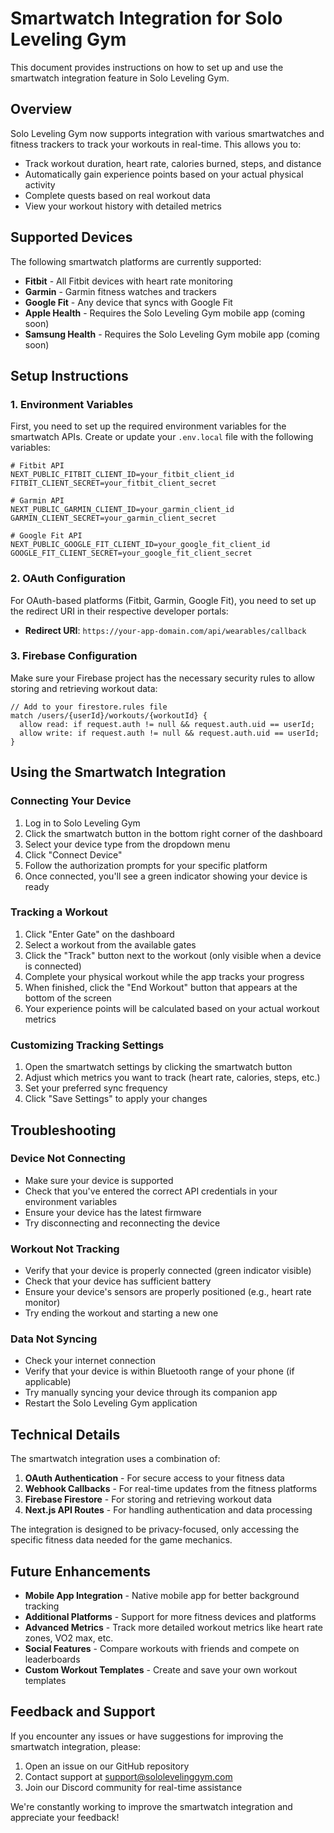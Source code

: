 # Smartwatch Integration for Solo Leveling Gym

This document provides instructions on how to set up and use the smartwatch integration feature in Solo Leveling Gym.

## Overview

Solo Leveling Gym now supports integration with various smartwatches and fitness trackers to track your workouts in real-time. This allows you to:

- Track workout duration, heart rate, calories burned, steps, and distance
- Automatically gain experience points based on your actual physical activity
- Complete quests based on real workout data
- View your workout history with detailed metrics

## Supported Devices

The following smartwatch platforms are currently supported:

- **Fitbit** - All Fitbit devices with heart rate monitoring
- **Garmin** - Garmin fitness watches and trackers
- **Google Fit** - Any device that syncs with Google Fit
- **Apple Health** - Requires the Solo Leveling Gym mobile app (coming soon)
- **Samsung Health** - Requires the Solo Leveling Gym mobile app (coming soon)

## Setup Instructions

### 1. Environment Variables

First, you need to set up the required environment variables for the smartwatch APIs. Create or update your `.env.local` file with the following variables:

```
# Fitbit API
NEXT_PUBLIC_FITBIT_CLIENT_ID=your_fitbit_client_id
FITBIT_CLIENT_SECRET=your_fitbit_client_secret

# Garmin API
NEXT_PUBLIC_GARMIN_CLIENT_ID=your_garmin_client_id
GARMIN_CLIENT_SECRET=your_garmin_client_secret

# Google Fit API
NEXT_PUBLIC_GOOGLE_FIT_CLIENT_ID=your_google_fit_client_id
GOOGLE_FIT_CLIENT_SECRET=your_google_fit_client_secret
```

### 2. OAuth Configuration

For OAuth-based platforms (Fitbit, Garmin, Google Fit), you need to set up the redirect URI in their respective developer portals:

- **Redirect URI**: `https://your-app-domain.com/api/wearables/callback`

### 3. Firebase Configuration

Make sure your Firebase project has the necessary security rules to allow storing and retrieving workout data:

```
// Add to your firestore.rules file
match /users/{userId}/workouts/{workoutId} {
  allow read: if request.auth != null && request.auth.uid == userId;
  allow write: if request.auth != null && request.auth.uid == userId;
}
```

## Using the Smartwatch Integration

### Connecting Your Device

1. Log in to Solo Leveling Gym
2. Click the smartwatch button in the bottom right corner of the dashboard
3. Select your device type from the dropdown menu
4. Click "Connect Device"
5. Follow the authorization prompts for your specific platform
6. Once connected, you'll see a green indicator showing your device is ready

### Tracking a Workout

1. Click "Enter Gate" on the dashboard
2. Select a workout from the available gates
3. Click the "Track" button next to the workout (only visible when a device is connected)
4. Complete your physical workout while the app tracks your progress
5. When finished, click the "End Workout" button that appears at the bottom of the screen
6. Your experience points will be calculated based on your actual workout metrics

### Customizing Tracking Settings

1. Open the smartwatch settings by clicking the smartwatch button
2. Adjust which metrics you want to track (heart rate, calories, steps, etc.)
3. Set your preferred sync frequency
4. Click "Save Settings" to apply your changes

## Troubleshooting

### Device Not Connecting

- Make sure your device is supported
- Check that you've entered the correct API credentials in your environment variables
- Ensure your device has the latest firmware
- Try disconnecting and reconnecting the device

### Workout Not Tracking

- Verify that your device is properly connected (green indicator visible)
- Check that your device has sufficient battery
- Ensure your device's sensors are properly positioned (e.g., heart rate monitor)
- Try ending the workout and starting a new one

### Data Not Syncing

- Check your internet connection
- Verify that your device is within Bluetooth range of your phone (if applicable)
- Try manually syncing your device through its companion app
- Restart the Solo Leveling Gym application

## Technical Details

The smartwatch integration uses a combination of:

1. **OAuth Authentication** - For secure access to your fitness data
2. **Webhook Callbacks** - For real-time updates from the fitness platforms
3. **Firebase Firestore** - For storing and retrieving workout data
4. **Next.js API Routes** - For handling authentication and data processing

The integration is designed to be privacy-focused, only accessing the specific fitness data needed for the game mechanics.

## Future Enhancements

- **Mobile App Integration** - Native mobile app for better background tracking
- **Additional Platforms** - Support for more fitness devices and platforms
- **Advanced Metrics** - Track more detailed workout metrics like heart rate zones, VO2 max, etc.
- **Social Features** - Compare workouts with friends and compete on leaderboards
- **Custom Workout Templates** - Create and save your own workout templates

## Feedback and Support

If you encounter any issues or have suggestions for improving the smartwatch integration, please:

1. Open an issue on our GitHub repository
2. Contact support at support@sololevelinggym.com
3. Join our Discord community for real-time assistance

We're constantly working to improve the smartwatch integration and appreciate your feedback!
